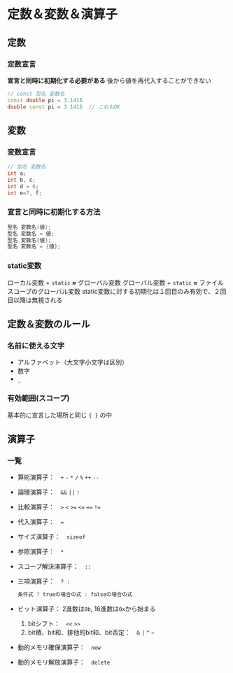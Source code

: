 # 定数＆変数＆演算子

## 定数

### 定数宣言

**宣言と同時に初期化する必要がある**
後から値を再代入することができない

```cpp
// const 型名 変数名
const double pi = 3.1415
double const pi = 3.1415  // これもOK
```

## 変数

### 変数宣言

```cpp
// 型名 変数名
int a;
int b, c;
int d = 6;
int e=7, f;
```

### 宣言と同時に初期化する方法

```cpp
型名 変数名(値);
型名 変数名 = 値;
型名 変数名{値};
型名 変数名 = {値};
```

### static変数

ローカル変数 + `static` **≈** グローバル変数
グローバル変数 + `static` **=** ファイルスコープのグローバル変数
static変数に対する初期化は１回目のみ有効で、２回目以降は無視される

## 定数＆変数のルール

### 名前に使える文字

* アルファベット（大文字小文字は区別）
* 数字
* `_`

### 有効範囲(スコープ)

基本的に宣言した場所と同じ `{ }` の中

## 演算子

### 一覧

* 算術演算子：　`+` `-` `*` `/` `%` `++` `--`
* 論理演算子：　`&&` `||` `!`
* 比較演算子：　`>` `<` `>=` `<=` `==` `!=`
* 代入演算子：　`=`
* サイズ演算子：　`sizeof`
* 参照演算子：　`*`
* スコープ解決演算子：　`::`
* 三項演算子：　` ? : `

    ```c++
    条件式 ? trueの場合の式 : falseの場合の式
    ```

* ビット演算子：
    2進数は`0b`, 16進数は`0x`から始まる
    1. bitシフト：　`<<` `>>`
    2. bit積、bit和、排他的bit和、bit否定：　`&` `|` `^` `~`
* 動的メモリ確保演算子：　`new`
* 動的メモリ解放演算子：　`delete`
